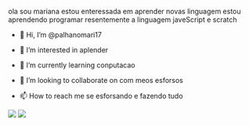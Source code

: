 ola sou mariana
estou enteressada em aprender novas linguagem
estou aprendendo programar  resentemente a linguagem javeScript e scratch
- 👋 Hi, I’m @palhanomari17
- 👀 I’m interested in  aplender 
- 🌱 I’m currently learning conputacao



- 💞️ I’m looking to collaborate on  com meos esforsos 
- 📫 How to reach me  se esforsando  e fazendo tudo 

<!---
palhanomari17/palhanomari17 is a ✨ special ✨ repository because its `README.md` (this file) appears on your GitHub profile.
You can click the Preview link to take a look at your changes.
--->
![](https://img.shields.io/badge/Scratch-4D97FF?style=for-the-badge&logo=Scratch&logoColor=white)
![](https://img.shields.io/badge/JavaScript-323330?style=for-the-badge&logo=javascript&logoColor=F7DF1E)
